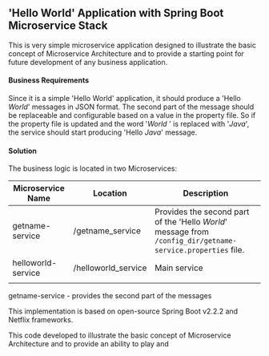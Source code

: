 ## 'Hello World' Application with Spring Boot Microservice  Stack

This is very simple microservice application designed to illustrate  the basic concept of Microservice Architecture and to provide a starting point for future development of any business application. 

#### Business Requirements

Since it is a  simple 'Hello World' application, it should produce a 'Hello *World*'  messages in JSON format. The  second  part of the message should  be replaceable and configurable based on a  value in the property file. So if the property file is updated and the word '*World* ' is replaced with '*Java*', the service should start producing 'Hello *Java*' message.

#### Solution

The business logic is located in two Microservices:

| Microservice Name  | Location            | Description                                                  |
| ------------------ | ------------------- | ------------------------------------------------------------ |
| getname-service    | /getname_service    | Provides the second part of the 'Hello *World*' message from `/config_dir/getname-service.properties` file. |
| helloworld-service | /helloworld_service | Main service                                                 |
|                    |                     |                                                              |

getname-service  - provides the second part of the messages

This implementation is based on open-source Spring Boot v2.2.2 and Netflix frameworks. 

This code developed  to illustrate  the basic concept of Microservice Architecture and to provide an ability to play and 